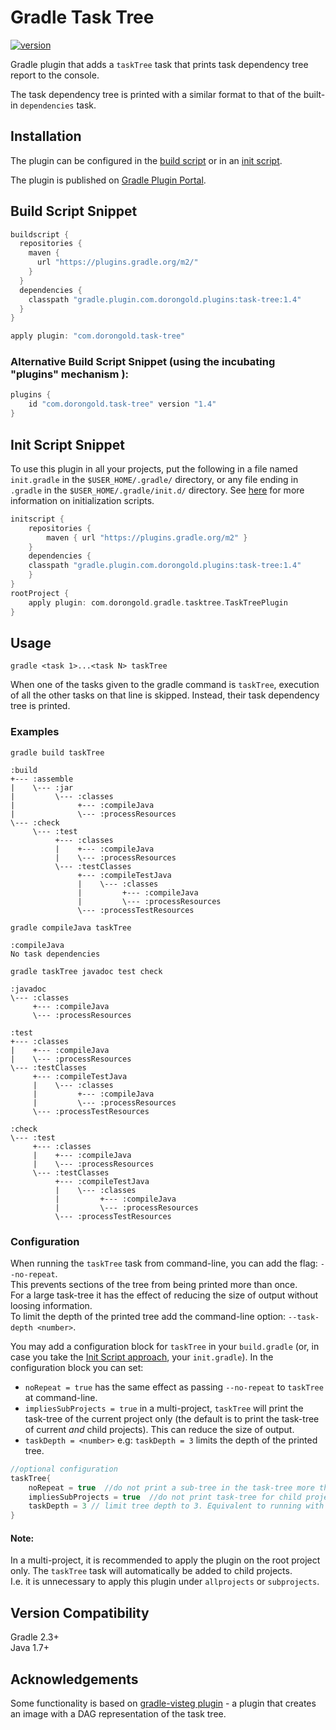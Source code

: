 # Gradle Task Tree

[![version](https://img.shields.io/badge/version-1.4-orange.svg)](./CHANGELOG.md)

Gradle plugin that adds a `taskTree` task that prints task dependency tree report to the console.

The task dependency tree is printed with a similar format to that of the built-in `dependencies` task.

## Installation

The plugin can be configured in the [build script](https://gradle.org/docs/current/userguide/plugins.html) or in an [init script](http://gradle.org/docs/current/userguide/init_scripts.html).

The plugin is published on [Gradle Plugin Portal](https://plugins.gradle.org/plugin/com.dorongold.task-tree).

## Build Script Snippet

```groovy
buildscript {
  repositories {
    maven {
      url "https://plugins.gradle.org/m2/"
    }
  }
  dependencies {
    classpath "gradle.plugin.com.dorongold.plugins:task-tree:1.4"
  }
}

apply plugin: "com.dorongold.task-tree"
```

### Alternative Build Script Snippet (using the incubating "plugins" mechanism ):
```groovy
plugins {
    id "com.dorongold.task-tree" version "1.4"
}
```

## Init Script Snippet

To use this plugin in all your projects, put the following in a file named `init.gradle` in the `$USER_HOME/.gradle/` directory, or any file ending in `.gradle` in the `$USER_HOME/.gradle/init.d/` directory. See [here](https://docs.gradle.org/current/userguide/init_scripts.html) for more information on initialization scripts.

```groovy
initscript {
    repositories {
        maven { url "https://plugins.gradle.org/m2" }
    }
    dependencies {
	classpath "gradle.plugin.com.dorongold.plugins:task-tree:1.4"
    }
}
rootProject {
    apply plugin: com.dorongold.gradle.tasktree.TaskTreePlugin
}
```

## Usage

`gradle <task 1>...<task N> taskTree`

When one of the tasks given to the gradle command is `taskTree`, execution of all the other tasks on that line is skipped. Instead, their task dependency tree is printed.

### Examples

`gradle build taskTree`  
```
:build
+--- :assemble
|    \--- :jar
|         \--- :classes
|              +--- :compileJava
|              \--- :processResources
\--- :check
     \--- :test
          +--- :classes
          |    +--- :compileJava
          |    \--- :processResources
          \--- :testClasses
               +--- :compileTestJava
               |    \--- :classes
               |         +--- :compileJava
               |         \--- :processResources
               \--- :processTestResources

```

`gradle compileJava taskTree`  
```
:compileJava
No task dependencies
```

`gradle taskTree javadoc test check`  
```
:javadoc
\--- :classes
     +--- :compileJava
     \--- :processResources

:test
+--- :classes
|    +--- :compileJava
|    \--- :processResources
\--- :testClasses
     +--- :compileTestJava
     |    \--- :classes
     |         +--- :compileJava
     |         \--- :processResources
     \--- :processTestResources

:check
\--- :test
     +--- :classes
     |    +--- :compileJava
     |    \--- :processResources
     \--- :testClasses
          +--- :compileTestJava
          |    \--- :classes
          |         +--- :compileJava
          |         \--- :processResources
          \--- :processTestResources

```

### Configuration
When running the `taskTree` task from command-line, you can add the flag: `--no-repeat`.  
This prevents sections of the tree from being printed more than once.  
For a large task-tree it has the effect of reducing the size of output without loosing information.  
To limit the depth of the printed tree add the command-line option: `--task-depth <number>`.

You may add a configuration block for `taskTree` in your `build.gradle` (or, in case you take the [Init Script approach](#init-script-snippet), your `init.gradle`).
In the configuration block you can set:
- `noRepeat = true` has the same effect as passing `--no-repeat` to `taskTree` at command-line.
- `impliesSubProjects = true`  in a multi-project, `taskTree` will print the task-tree of the current project only (the default is to print the task-tree of current *and* child projects). This can reduce the size of output.
- `taskDepth = <number>` e.g: `taskDepth = 3` limits the depth of the printed tree.

```groovy
//optional configuration
taskTree{
    noRepeat = true  //do not print a sub-tree in the task-tree more than once
    impliesSubProjects = true  //do not print task-tree for child projects in a multi-project
    taskDepth = 3 // limit tree depth to 3. Equivalent to running with the --task-depth option.
}
```
#### Note:
In a multi-project, it is recommended to apply the plugin on the root project only. The `taskTree` task will automatically be added to child projects.  
I.e. it is unnecessary to apply this plugin under `allprojects` or `subprojects`.

## Version Compatibility
Gradle 2.3+  
Java 1.7+

## Acknowledgements

Some functionality is based on [gradle-visteg plugin](https://github.com/mmalohlava/gradle-visteg) - a plugin that creates an image with a DAG representation of the task tree.
